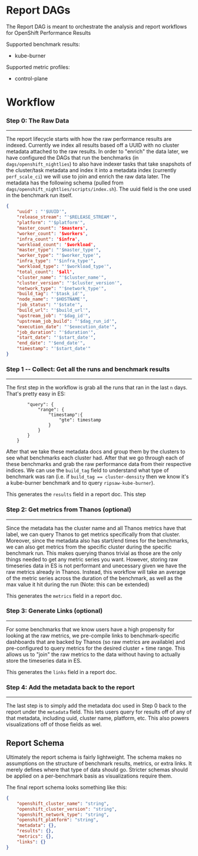 # Report DAGs


The Report DAG is meant to orchestrate the analysis and report workflows for OpenShift Performance Results

Supported benchmark results:

* kube-burner

Supported metric profiles:

* control-plane 


# Workflow

### Step 0: The Raw Data
---

The report lifecycle starts with how the raw performance results are indexed. Currently we index all results based off a UUID with no cluster metadata attached to the raw results. In order to "enrich" the data later, we have configured the DAGs that run the benchmarks (in `dags/openshift_nightlies`) to also have indexer tasks that take snapshots of the cluster/task metadata and index it into a metadata index (currently `perf_scale_ci`) we will use to join and enrich the raw data later. The metadata has the following schema (pulled from `dags/openshift_nightlies/scripts/index.sh`). The uuid field is the one used in the benchmark run itself. 


```json
{
    "uuid" : "'$UUID'",
    "release_stream": "'$RELEASE_STREAM'",
    "platform": "'$platform'",
    "master_count": '$masters',
    "worker_count": '$workers',
    "infra_count": '$infra',
    "workload_count": '$workload',
    "master_type": "'$master_type'",
    "worker_type": "'$worker_type'",
    "infra_type": "'$infra_type'",
    "workload_type": "'$workload_type'",
    "total_count": '$all',
    "cluster_name": "'$cluster_name'",
    "cluster_version": "'$cluster_version'",
    "network_type": "'$network_type'",
    "build_tag": "'$task_id'",
    "node_name": "'$HOSTNAME'",
    "job_status": "'$state'",
    "build_url": "'$build_url'",
    "upstream_job": "'$dag_id'",
    "upstream_job_build": "'$dag_run_id'",
    "execution_date": "'$execution_date'",
    "job_duration": "'$duration'",
    "start_date": "'$start_date'", 
    "end_date": "'$end_date'", 
    "timestamp": "'$start_date'"
}

```


### Step 1 -- Collect: Get all the runs and benchmark results
---

The first step in the workflow is grab all the runs that ran in the last `n` days. That's pretty easy in ES:

```    query = {
        "query": {
            "range": {
                "timestamp":{
                    "gte": timestamp
                }
            }    
        }   
    }
```

After that we take these metadata docs and group them by the clusters to see what benchmarks each cluster had. After that we go through each of these benchmarks and grab the raw performance data from their respective indices. We can use the `build_tag` field to understand what type of benchmark was ran (i.e. if `build_tag == cluster-density` then we know it's a kube-burner benchmark and to query `ripsaw-kube-burner`). 

This generates the `results` field in a report doc. This step 

### Step 2: Get metrics from Thanos (optional) 
---

Since the metadata has the cluster name and all Thanos metrics have that label, we can query Thanos to get metrics specifically from that cluster. Moreover, since the metadata also has start/end times for the benchmarks, we can also get metrics from the specific cluster during the specific benchmark run. This makes querying thanos trivial as those are the only things needed to get any metric series you want. However, storing raw timeseries data in ES is not performant and unecessary given we have the raw metrics already in Thanos. Instead, this workflow will take an average of the metric series across the duration of the benchmark, as well as the max value it hit during the run (Note: this can be extended) 

This generates the `metrics` field in a report doc. 


### Step 3: Generate Links (optional)
---

For some benchmarks that we know users have a high propensity for looking at the raw metrics, we pre-compile links to benchmark-specific dashboards that are backed by Thanos (so raw metrics are available) and pre-configured to query metrics for the desired cluster + time range. This allows us to "join" the raw metrics to the data without having to actually store the timeseries data in ES. 

This generates the `links` field in a report doc. 

### Step 4: Add the metadata back to the report
---

The last step is to simply add the metadata doc used in Step 0 back to the report under the `metadata` field. This lets users query for results off of any of that metadata, including uuid, cluster name, platform, etc. This also powers visualizations off of those fields as wel. 


## Report Schema

Ultimately the report schema is fairly lightweight. The schema makes no assumptions on the structure of benchmark results, metrics, or extra links. It merely defines where that type of data should go. Stricter schemas should be applied on a per-benchmark basis as visualizations require them. 

The final report schema looks something like this:


```json
{
    "openshift_cluster_name": "string",
    "openshift_cluster_version": "string",
    "openshift_network_type": "string",
    "openshift_platform": "string", 
    "metadata": {},
    "results": {},
    "metrics": {},
    "links": {}
}



```
